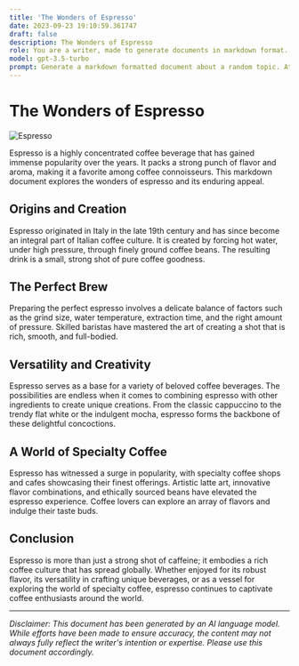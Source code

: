 ```yaml
---
title: 'The Wonders of Espresso'
date: 2023-09-23 19:10:59.361747
draft: false
description: The Wonders of Espresso
role: You are a writer, made to generate documents in markdown format. It is very important that all of the documents you generate are in valid markdown format.
model: gpt-3.5-turbo
prompt: Generate a markdown formatted document about a random topic. At the bottom, include a disclaimer explaining that the document was generated by you. The first line of the document should be the title. Make sure that the entire document is in proper markdown format, using a mix of various tags to make the document visually appealing.
---
```


# The Wonders of Espresso

![Espresso](https://images.unsplash.com/photo-1554110599-8cfe89a5f39d)

Espresso is a highly concentrated coffee beverage that has gained immense popularity over the years. It packs a strong punch of flavor and aroma, making it a favorite among coffee connoisseurs. This markdown document explores the wonders of espresso and its enduring appeal.

## Origins and Creation

Espresso originated in Italy in the late 19th century and has since become an integral part of Italian coffee culture. It is created by forcing hot water, under high pressure, through finely ground coffee beans. The resulting drink is a small, strong shot of pure coffee goodness.

## The Perfect Brew

Preparing the perfect espresso involves a delicate balance of factors such as the grind size, water temperature, extraction time, and the right amount of pressure. Skilled baristas have mastered the art of creating a shot that is rich, smooth, and full-bodied. 

## Versatility and Creativity

Espresso serves as a base for a variety of beloved coffee beverages. The possibilities are endless when it comes to combining espresso with other ingredients to create unique creations. From the classic cappuccino to the trendy flat white or the indulgent mocha, espresso forms the backbone of these delightful concoctions.

## A World of Specialty Coffee

Espresso has witnessed a surge in popularity, with specialty coffee shops and cafes showcasing their finest offerings. Artistic latte art, innovative flavor combinations, and ethically sourced beans have elevated the espresso experience. Coffee lovers can explore an array of flavors and indulge their taste buds.

## Conclusion

Espresso is more than just a strong shot of caffeine; it embodies a rich coffee culture that has spread globally. Whether enjoyed for its robust flavor, its versatility in crafting unique beverages, or as a vessel for exploring the world of specialty coffee, espresso continues to captivate coffee enthusiasts around the world.

---

*Disclaimer: This document has been generated by an AI language model. While efforts have been made to ensure accuracy, the content may not always fully reflect the writer's intention or expertise. Please use this document accordingly.*